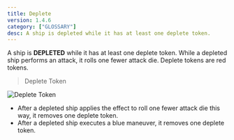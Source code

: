 ```yaml
---
title: Deplete
version: 1.4.6
category: ["GLOSSARY"]
desc: A ship is depleted while it has at least one deplete token.
---
```


A ship is **DEPLETED** while it has at least one deplete token. While a depleted ship performs an attack, it rolls one fewer attack die. Deplete tokens are red tokens.

> Deplete Token

![Deplete Token](Deplete_Token.webp)

- After a depleted ship applies the effect to roll one fewer attack die this way, it removes one deplete token.
- After a depleted ship executes a blue maneuver, it removes one deplete token.
